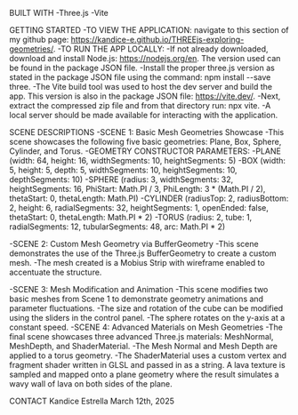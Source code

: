 BUILT WITH
-Three.js
-Vite

GETTING STARTED 
-TO VIEW THE APPLICATION: navigate to this section of my github page: https://kandice-e.github.io/THREEjs-exploring-geometries/.
-TO RUN THE APP LOCALLY:
    -If not already downloaded, download and install Node.js: https://nodejs.org/en. The version used can be found in the package JSON file.
    -Install the proper three.js version as stated in the package JSON file using the command: npm install --save three.
    -The Vite build tool was used to host the dev server and build the app. This version is also in the package JSON file: https://vite.dev/.
    -Next, extract the compressed zip file and from that directory run: npx vite.
    -A local server should be made available for interacting with the application.

SCENE DESCRIPTIONS
-SCENE 1: Basic Mesh Geometries Showcase
    -This scene showcases the following five basic geometries: Plane, Box, Sphere, Cylinder, and Torus.
    -GEOMETRY CONSTRUCTOR PARAMETERS:
        -PLANE (width: 64, height: 16, widthSegments: 10, heightSegments: 5)
        -BOX (width: 5, height: 5, depth: 5, widthSegments: 10, heightSegments: 10, depthSegments: 10)
        -SPHERE (radius: 3, widthSegments: 32, heightSegments: 16, PhiStart: Math.PI / 3, PhiLength: 3 * (Math.PI / 2), thetaStart: 0, thetaLength: Math.PI)
        -CYLINDER (radiusTop: 2, radiusBottom: 2, height: 6, radialSegments: 32, heightSegments: 1, openEnded: false, thetaStart: 0, thetaLength: Math.PI * 2)
        -TORUS (radius: 2, tube: 1, radialSegments: 12, tubularSegments: 48, arc: Math.PI * 2)

-SCENE 2: Custom Mesh Geometry via BufferGeometry
    -This scene demonstrates the use of the Three.js BufferGeometry to create a custom mesh.
    -The mesh created is a Mobius Strip with wireframe enabled to accentuate the structure.

-SCENE 3: Mesh Modification and Animation
    -This scene modifies two basic meshes from Scene 1 to demonstrate geometry animations and parameter fluctuations.
    -The size and rotation of the cube can be modified using the sliders in the control panel.
    -The sphere rotates on the y-axis at a constant speed. 
-SCENE 4: Advanced Materials on Mesh Geometries
    -The final scene showcases three advanced Three.js materials: MeshNormal, MeshDepth, and ShaderMaterial.
    -The Mesh Normal and Mesh Depth are applied to a torus geometry.
    -The ShaderMaterial uses a custom vertex and fragment shader written in GLSL and passed in as a string. A lava texture is sampled and mapped onto a plane geometry where the result simulates a wavy wall of lava on both sides of the plane. 


CONTACT Kandice Estrella March 12th, 2025